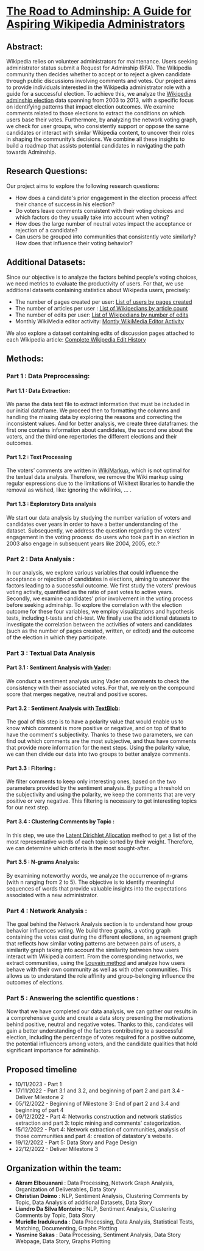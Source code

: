 # [The Road to Adminship: A Guide for Aspiring Wikipedia Administrators](https://sakasy.github.io/)


## Abstract: 
Wikipedia relies on volunteer administrators for maintenance. Users seeking administrator status submit a Request for Adminship (RFA). The Wikipedia community then decides whether to accept or to reject a given candidate through public discussions involving comments and votes. 
Our project aims to provide individuals interested in the Wikipedia administrator role with a guide for a successful election. To achieve this, we analyze the [Wikipedia adminship election](http://snap.stanford.edu/data/wiki-RfA.html) data spanning from 2003 to 2013, with a specific focus on identifying patterns that impact election outcomes. We examine comments related to those elections to extract the conditions on which users base their votes. Furthermore, by analyzing the network voting graph, we check for user groups, who consistently support or oppose the same candidates or interact with similar Wikipedia content, to uncover their roles in shaping the community’s decisions. 
We combine all these insights to build a roadmap that assists potential candidates in navigating the path towards Adminship.


## Research Questions:

Our project aims to explore the following research questions:
-  How does a candidate's prior engagement in the election process affect their chance of success in his election?
-  Do voters leave comments consistent with their voting choices and which factors do they usually take into account when voting?
-  How does the large number of neutral votes impact the acceptance or rejection of a candidate?
-  Can users be grouped into communities that consistently vote similarly? How does that influence their voting behavior?


## Additional Datasets:

Since our objective is to analyze the factors behind people's voting choices, we need metrics to evaluate the productivity of users. For that, we use additional datasets containing statistics about Wikipedia users, precisely: 

-  The number of pages created per user: [List of users by pages created](https://en.wikipedia.org/wiki/User:Bryan/List_of_users_by_pages_created) <br>
-  The number of articles per user : [List of Wikipedians by article count](https://en.wikipedia.org/wiki/Wikipedia:List_of_Wikipedians_by_article_count) <br>
-  The number of edits per user: [List of Wikipedians by number of edits](https://en.wikipedia.org/wiki/Wikipedia:List_of_Wikipedians_by_number_of_edits) <br>
-  Monthly WikiMedia editor activity: [Montly WikiMedia Editor Activity](https://data.world/wikimedia/monthly-wikimedia-editor-activity) <br>

We also explore a dataset containing edits of discussion pages attached to each Wikipedia article: [Complete Wikipedia Edit History](https://snap.stanford.edu/data/wiki-meta.html) <br>


## Methods:
### Part 1 : Data Preprocessing:
#### Part 1.1 : Data Extraction:
We parse the data text file to extract information that must be included in our initial dataframe. We proceed then to formatting the columns and handling the missing data by exploring the reasons and correcting the inconsistent values.
And for better analysis, we create three dataframes: the first one contains information about candidates, the second one about the voters, and the third one repertories the different elections and their outcomes.

#### Part 1.2 : Text Processing
The voters’ comments are written in [WikiMarkup](https://en.wikipedia.org/wiki/Help:Wikitext), which is not optimal for the textual data analysis. Therefore, we remove the Wiki markup using regular expressions due to the limitations of Wikitext libraries to handle the removal as wished, like: ignoring the wikilinks, … .

#### Part 1.3 : Exploratory Data analysis
We start our data analysis by studying  the number variation of voters and candidates over years in order to have a better understanding of the dataset. Subsequently, we address the question regarding the voters’ engagement  in the voting process: do users who took part in an election in 2003 also engage in subsequent years like 2004, 2005, etc.? 


### Part 2 : Data Analysis :  
In our analysis, we explore various variables that could influence the acceptance or rejection of candidates in elections, aiming to uncover the factors leading to a successful outcome. We first study the voters' previous voting activity, quantified as the ratio of past votes to active years. Secondly, we examine candidates' prior involvement in the voting process before seeking adminship. To explore the correlation with the election outcome for these four variables, we employ visualizations and hypothesis tests, including t-tests and chi-test.
We finally use the additional datasets to investigate the correlation between the activities of voters and candidates (such as the number of pages created, written, or edited) and the outcome of the election in which they participate.

### Part 3 : Textual Data Analysis
#### Part 3.1 : Sentiment Analysis with [Vader](https://medium.com/@rslavanyageetha/vader-a-comprehensive-guide-to-sentiment-analysis-in-python-c4f1868b0d2e): 
We conduct a sentiment analysis using Vader on comments to check the consistency with their associated votes. For that, we rely on the compound score that merges negative, neutral and positive scores. 

#### Part 3.2 : Sentiment Analysis with [TextBlob](https://textblob.readthedocs.io/en/dev/):
The goal of this step is to have a polarity  value that would enable us to know which comment is more positive or negative, and on top of that to have the comment's subjectivity. Thanks to these two parameters, we can find out which comments are the most subjective, and thus have comments that provide more information for the next steps. Using the polarity value, we can then divide our data into two groups to better analyze comments.

#### Part 3.3 : Filtering :
We filter comments to keep only interesting ones, based on the two parameters provided by the sentiment analysis. By putting a threshold on the subjectivity and using the polarity, we keep the comments that are very positive or very negative. This filtering is necessary to get interesting topics for our next step.

#### Part 3.4 : Clustering Comments by Topic :
In this step, we use the [Latent Dirichlet Allocation](https://en.wikipedia.org/wiki/Latent_Dirichlet_allocation) method to get a list of the most representative words of each topic sorted by their weight. Therefore, we can determine which criteria is the most sought-after.

#### Part 3.5 : N-grams Analysis:
By examining noteworthy words, we analyze the occurrence of n-grams (with n ranging from 2 to 5). The objective is to identify meaningful sequences of words that provide valuable insights into the expectations associated with a new administrator.

### Part 4 : Network Analysis :
The goal behind the Network Analysis section is to understand how group behavior influences voting.
We build three graphs, a voting graph containing the votes cast during the different elections, an agreement graph that reflects how similar voting patterns are between pairs of users, a similarity graph taking into account the similarity between how users interact with Wikipedia content.
From the corresponding networks, we extract communities, using the [Louvain method](https://en.wikipedia.org/wiki/Louvain_method) and analyze how users behave with their own community as well as with other communities. This allows us to understand the role affinity and group-belonging influence the outcomes of elections.

### Part 5 : Answering the scientific questions :
Now that we have completed our data analysis, we can gather our results in a comprehensive guide and create a data story presenting the motivations behind positive, neutral and negative votes. Thanks to this, candidates will gain a better understanding of the factors contributing to a successful election, including the percentage of votes required for a positive outcome, the potential influencers among voters, and the candidate qualities that hold significant importance for adminship. 

## Proposed timeline
-  10/11/2023 - Part 1
-  17/11/2022 - Part 3.1 and 3.2, and beginning of part 2 and part 3.4 - Deliver Milestone 2
-  05/12/2022 - Beginning of Milestone 3: End of part 2 and 3.4 and beginning of part 4
-  09/12/2022 - Part 4: Networks construction and network statistics extraction and part 3: topic mining and comments' categorization.     
-  15/12/2022 - Part 4: Network extraction of communities, analysis of those communities and part 4: creation of datastory's website. 
-  19/12/2022 - Part 5: Data Story and Page Design
-  22/12/2022 - Deliver Milestone 3

## Organization within the team:

-  **Akram Elbouanani** : Data Processing, Network Graph Analysis, Organization of Deliverables, Data Story
-  **Christian Doimo** : NLP, Sentiment Analysis, Clustering Comments by Topic, Data Analysis of additional Datasets, Data Story
-  **Liandro Da Silva Monteiro** : NLP, Sentiment Analysis, Clustering Comments by Topic, Data Story
-  **Murielle Iradukunda** : Data Processing, Data Analysis, Statistical Tests, Matching, Documenting, Graphs Plotting
-  **Yasmine Sakas** : Data Processing, Sentiment Analysis, Data Story Webpage, Data Story, Graphs Plotting



